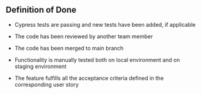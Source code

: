 ## Definition of Done

- Cypress tests are passing and new tests have been added, if applicable

- The code has been reviewed by another team member

- The code has been merged to main branch

- Functionality is manually tested both on local environment and on staging environment

- The feature fulfills all the acceptance criteria defined in the corresponding user story
